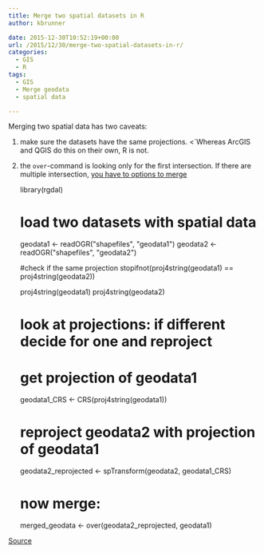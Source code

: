 ```yaml
---
title: Merge two spatial datasets in R
author: kbrunner

date: 2015-12-30T10:52:19+00:00
url: /2015/12/30/merge-two-spatial-datasets-in-r/
categories:
  - GIS
  - R
tags:
  - GIS
  - Merge geodata
  - spatial data

---
```

Merging two spatial data has two caveats:
  
1. make sure the datasets have the same projections. <´Whereas ArcGIS and QGIS do this on their own, R is not.
  
2. the `over`-command is looking only for the first intersection. If there are multiple intersection, [you have to options to merge][1]

    library(rgdal)

    # load two datasets with spatial data
    geodata1 <- readOGR("shapefiles", "geodata1")
    geodata2 <- readOGR("shapefiles", "geodata2")

    #check if the same projection
    stopifnot(proj4string(geodata1) == proj4string(geodata2)) 

    proj4string(geodata1)
    proj4string(geodata2)

    # look at projections: if different decide for one and reproject
    # get projection of geodata1
    geodata1_CRS <- CRS(proj4string(geodata1))
    # reproject geodata2 with projection of geodata1
    geodata2_reprojected <- spTransform(geodata2, geodata1_CRS)

    # now merge: 
    merged_geodata <- over(geodata2_reprojected, geodata1)

[Source][1]

 [1]: http://www.nickeubank.com/wp-content/uploads/2015/10/RGIS2_MergingSpatialData_part1_Joins.html
